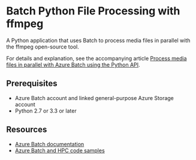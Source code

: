 # Batch Python File Processing with ffmpeg

A Python application that uses Batch to process media files in parallel with the ffmpeg open-source tool. 

For details and explanation, see the accompanying article [Process media files in parallel with Azure Batch using the Python API](https://docs.microsoft.com/azure/batch/tutorial-parallel-python).

## Prerequisites

- Azure Batch account and linked general-purpose Azure Storage account
- Python 2.7 or 3.3 or later

## Resources

- [Azure Batch documentation](https://docs.microsoft.com/azure/batch/)
- [Azure Batch and HPC code samples](https://github.com/Azure/azure-batch-samples)
